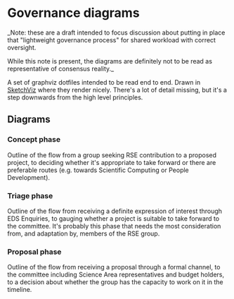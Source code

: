 # Governance diagrams

_Note: these are a draft intended to focus discussion about putting in place that "lightweight governance process" for shared workload with correct oversight.

While this note is present, the diagrams are definitely not to be read as representative of consensus reality._

A set of graphviz dotfiles intended to be read end to end. Drawn in [SketchViz](https://sketchviz.com/) where they render nicely. There's a lot of detail missing, but it's a step downwards from the high level principles.

## Diagrams

### Concept phase

Outline of the flow from a group seeking RSE contribution to a proposed project, to deciding whether it's appropriate to take forward or there are preferable routes (e.g. towards Scientific Computing or People Development).

### Triage phase

Outline of the flow from receiving a definite expression of interest through EDS Enquiries, to gauging whether a project is suitable to take forward to the committee. It's probably this phase that needs the most consideration from, and adaptation by, members of the RSE group.

### Proposal phase

Outline of the flow from receiving a proposal through a formal channel, to the committee including Science Area representatives and budget holders, to a decision about whether the group has the capacity to work on it in the timeline.

 
